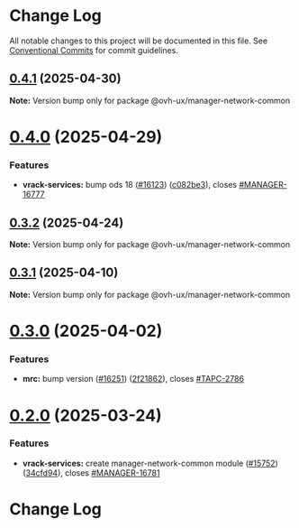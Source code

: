 # Change Log

All notable changes to this project will be documented in this file.
See [Conventional Commits](https://conventionalcommits.org) for commit guidelines.

## [0.4.1](https://github.com/ovh/manager/compare/@ovh-ux/manager-network-common@0.4.0...@ovh-ux/manager-network-common@0.4.1) (2025-04-30)

**Note:** Version bump only for package @ovh-ux/manager-network-common





# [0.4.0](https://github.com/ovh/manager/compare/@ovh-ux/manager-network-common@0.3.2...@ovh-ux/manager-network-common@0.4.0) (2025-04-29)


### Features

* **vrack-services:** bump ods 18 ([#16123](https://github.com/ovh/manager/issues/16123)) ([c082be3](https://github.com/ovh/manager/commit/c082be33ef1cd4efd7b6534052dbad72695e0b39)), closes [#MANAGER-16777](https://github.com/ovh/manager/issues/MANAGER-16777)





## [0.3.2](https://github.com/ovh/manager/compare/@ovh-ux/manager-network-common@0.3.1...@ovh-ux/manager-network-common@0.3.2) (2025-04-24)

**Note:** Version bump only for package @ovh-ux/manager-network-common





## [0.3.1](https://github.com/ovh/manager/compare/@ovh-ux/manager-network-common@0.3.0...@ovh-ux/manager-network-common@0.3.1) (2025-04-10)

**Note:** Version bump only for package @ovh-ux/manager-network-common





# [0.3.0](https://github.com/ovh/manager/compare/@ovh-ux/manager-network-common@0.2.0...@ovh-ux/manager-network-common@0.3.0) (2025-04-02)


### Features

* **mrc:** bump version ([#16251](https://github.com/ovh/manager/issues/16251)) ([2f21862](https://github.com/ovh/manager/commit/2f218623919905e69d012c53474613785fe76991)), closes [#TAPC-2786](https://github.com/ovh/manager/issues/TAPC-2786)





# [0.2.0](https://github.com/ovh/manager/compare/@ovh-ux/manager-network-common@0.1.0...@ovh-ux/manager-network-common@0.2.0) (2025-03-24)


### Features

* **vrack-services:** create manager-network-common module ([#15752](https://github.com/ovh/manager/issues/15752)) ([34cfd94](https://github.com/ovh/manager/commit/34cfd9495c4f9c5d375309eb90034e2b535c4afa)), closes [#MANAGER-16781](https://github.com/ovh/manager/issues/MANAGER-16781)





# Change Log
